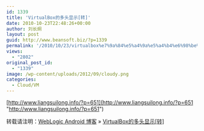 ```yaml
---
id: 1339
title: 'VirtualBox的多头显示[转]'
date: 2010-10-23T22:48:26+00:00
author: 刘长炯
layout: post
guid: http://www.beansoft.biz/?p=1339
permalink: '/2010/10/23/virtualbox%e7%9a%84%e5%a4%9a%e5%a4%b4%e6%98%be%e7%a4%ba%e8%bd%ac/'
views:
  - "2802"
original_post_id:
  - "1339"
image: /wp-content/uploads/2012/09/cloudy.png
categories:
  - Cloud/VM
---
```

[http://www.liangsuilong.info/?p=651](http://www.liangsuilong.info/?p=651 "http://www.liangsuilong.info/?p=651")

转载请注明：[WebLogic Android 博客](http://www.beansoft.biz) &raquo; [VirtualBox的多头显示[转]](http://www.beansoft.biz/2010/10/23/virtualbox%e7%9a%84%e5%a4%9a%e5%a4%b4%e6%98%be%e7%a4%ba%e8%bd%ac/)